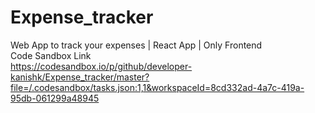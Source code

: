 # Expense_tracker
Web App to track your expenses | React App | Only Frontend  
Code Sandbox Link  
https://codesandbox.io/p/github/developer-kanishk/Expense_tracker/master?file=/.codesandbox/tasks.json:1,1&workspaceId=8cd332ad-4a7c-419a-95db-061299a48945
